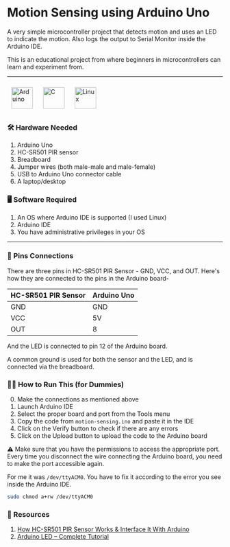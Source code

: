 # Motion Sensing using Arduino Uno

A very simple microcontroller project that detects motion and uses an LED to indicate the motion. Also logs the output to Serial Monitor inside the Arduino IDE.

This is an educational project from where beginners in microcontrollers can learn and experiment from.

___
<img style="margin: 10px" src="https://upload.wikimedia.org/wikipedia/commons/8/87/Arduino_Logo.svg" alt="Arduino" height="50" />
<img style="margin: 10px" src="https://upload.wikimedia.org/wikipedia/commons/1/18/C_Programming_Language.svg" alt="C" height="50" />
<img style="margin: 10px" src="https://upload.wikimedia.org/wikipedia/commons/a/ab/Linux_Logo_in_Linux_Libertine_Font.svg" alt="Linux" height="50" />

### 🛠️ Hardware Needed

1. Arduino Uno
2. HC-SR501 PIR sensor
3. Breadboard
4. Jumper wires (both male-male and male-female)
5. USB to Arduino Uno connector cable
6. A laptop/desktop

### 🖥️ Software Required

1. An OS where Arduino IDE is supported (I used Linux)
2. Arduino IDE
3. You have administrative privileges in your OS

___

### 📍 Pins Connections

There are three pins in HC-SR501 PIR Sensor - GND, VCC, and OUT.
Here's how they are connected to the pins in the Arduino board-

| HC-SR501 PIR Sensor | Arduino Uno |
| ------------------- | ----------- |
| GND                 | GND         |
| VCC                 | 5V          |
| OUT                 | 8           |

And the LED is connected to pin 12 of the Arduino board.

A common ground is used for both the sensor and the LED, and is connected via the breadboard.

### 🏃‍♀️ How to Run This (for Dummies)

0. Make the connections as mentioned above
1. Launch Arduino IDE
2. Select the proper board and port from the Tools menu
3. Copy the code from `motion-sensing.ino` and paste it in the IDE
4. Click on the Verify button to check if there are any errors
5. Click on the Upload button to upload the code to the Arduino board

⚠️ Make sure that you have the permissions to access the appropriate port. Every time you disconnect the wire connecting the Arduino board, you need to make the port accessible again.

For me it was `/dev/ttyACM0`. You have to fix it according to the error you see inside the Arduino IDE.

```bash
sudo chmod a+rw /dev/ttyACM0
```

### 📝 Resources
1. [How HC-SR501 PIR Sensor Works & Interface It With Arduino](https://lastminuteengineers.com/pir-sensor-arduino-tutorial/)
2. [Arduino LED – Complete Tutorial](https://roboticsbackend.com/arduino-led-complete-tutorial/)
